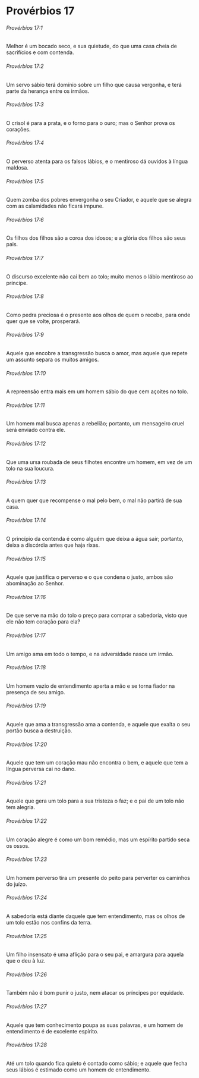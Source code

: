 # Provérbios 17

###### Provérbios 17:1

Melhor é um bocado seco, e sua quietude, do que uma casa cheia de sacrifícios e com contenda.

###### Provérbios 17:2

Um servo sábio terá domínio sobre um filho que causa vergonha, e terá parte da herança entre os irmãos.

###### Provérbios 17:3

O crisol é para a prata, e o forno para o ouro; mas o Senhor prova os corações.

###### Provérbios 17:4

O perverso atenta para os falsos lábios, e o mentiroso dá ouvidos à língua maldosa.

###### Provérbios 17:5

Quem zomba dos pobres envergonha o seu Criador, e aquele que se alegra com as calamidades não ficará impune.

###### Provérbios 17:6

Os filhos dos filhos são a coroa dos idosos; e a glória dos filhos são seus pais.

###### Provérbios 17:7

O discurso excelente não cai bem ao tolo; muito menos o lábio mentiroso ao príncipe.

###### Provérbios 17:8

Como pedra preciosa é o presente aos olhos de quem o recebe, para onde quer que se volte, prosperará.

###### Provérbios 17:9

Aquele que encobre a transgressão busca o amor, mas aquele que repete um assunto separa os muitos amigos.

###### Provérbios 17:10

A repreensão entra mais em um homem sábio do que cem açoites no tolo.

###### Provérbios 17:11

Um homem mal busca apenas a rebelião; portanto, um mensageiro cruel será enviado contra ele.

###### Provérbios 17:12

Que uma ursa roubada de seus filhotes encontre um homem, em vez de um tolo na sua loucura.

###### Provérbios 17:13

A quem quer que recompense o mal pelo bem, o mal não partirá de sua casa.

###### Provérbios 17:14

O princípio da contenda é como alguém que deixa a água sair; portanto, deixa a discórdia antes que haja rixas.

###### Provérbios 17:15

Aquele que justifica o perverso e o que condena o justo, ambos são abominação ao Senhor.

###### Provérbios 17:16

De que serve na mão do tolo o preço para comprar a sabedoria, visto que ele não tem coração para ela?

###### Provérbios 17:17

Um amigo ama em todo o tempo, e na adversidade nasce um irmão.

###### Provérbios 17:18

Um homem vazio de entendimento aperta a mão e se torna fiador na presença de seu amigo.

###### Provérbios 17:19

Aquele que ama a transgressão ama a contenda, e aquele que exalta o seu portão busca a destruição.

###### Provérbios 17:20

Aquele que tem um coração mau não encontra o bem, e aquele que tem a língua perversa cai no dano.

###### Provérbios 17:21

Aquele que gera um tolo para a sua tristeza o faz; e o pai de um tolo não tem alegria.

###### Provérbios 17:22

Um coração alegre é como um bom remédio, mas um espírito partido seca os ossos.

###### Provérbios 17:23

Um homem perverso tira um presente do peito para perverter os caminhos do juízo.

###### Provérbios 17:24

A sabedoria está diante daquele que tem entendimento, mas os olhos de um tolo estão nos confins da terra.

###### Provérbios 17:25

Um filho insensato é uma aflição para o seu pai, e amargura para aquela que o deu à luz.

###### Provérbios 17:26

Também não é bom punir o justo, nem atacar os príncipes por equidade.

###### Provérbios 17:27

Aquele que tem conhecimento poupa as suas palavras, e um homem de entendimento é de excelente espírito.

###### Provérbios 17:28

Até um tolo quando fica quieto é contado como sábio; e aquele que fecha seus lábios é estimado como um homem de entendimento.

